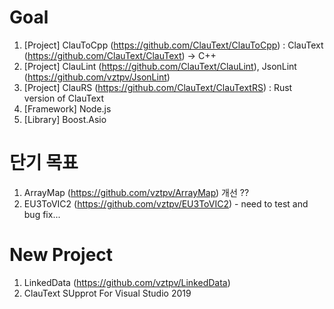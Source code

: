 # Goal
  1. [Project] ClauToCpp (https://github.com/ClauText/ClauToCpp) : ClauText (https://github.com/ClauText/ClauText) -> C++
  2. [Project] ClauLint (https://github.com/ClauText/ClauLint), JsonLint (https://github.com/vztpv/JsonLint)
  3. [Project] ClauRS (https://github.com/ClauText/ClauTextRS) : Rust version of ClauText
  4. [Framework] Node.js
  5. [Library] Boost.Asio

# 단기 목표
  1. ArrayMap (https://github.com/vztpv/ArrayMap) 개선 ??
  2. EU3ToVIC2 (https://github.com/vztpv/EU3ToVIC2) - need to test and bug fix...

# New Project
  1. LinkedData (https://github.com/vztpv/LinkedData)
  2. ClauText SUpprot For Visual Studio 2019
